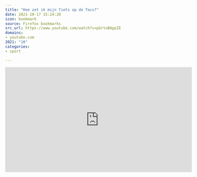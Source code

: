 ```yaml
---
title: "Hoe zet ik mijn fiets op de Tacx?"
date: 2021-10-17 15:24:20
icon: bookmark
source: Firefox bookmarks
src_url: https://www.youtube.com/watch?v=pGrtoBAppIE
domains:
- youtube.com
2021: "10"
categories:
- sport

---
```

<iframe width="600" height="339" src="https://www.youtube.com/embed/pGrtoBAppIE?feature=oembed" frameborder="0" allow="accelerometer; autoplay; clipboard-write; encrypted-media; gyroscope; picture-in-picture" allowfullscreen></iframe>
